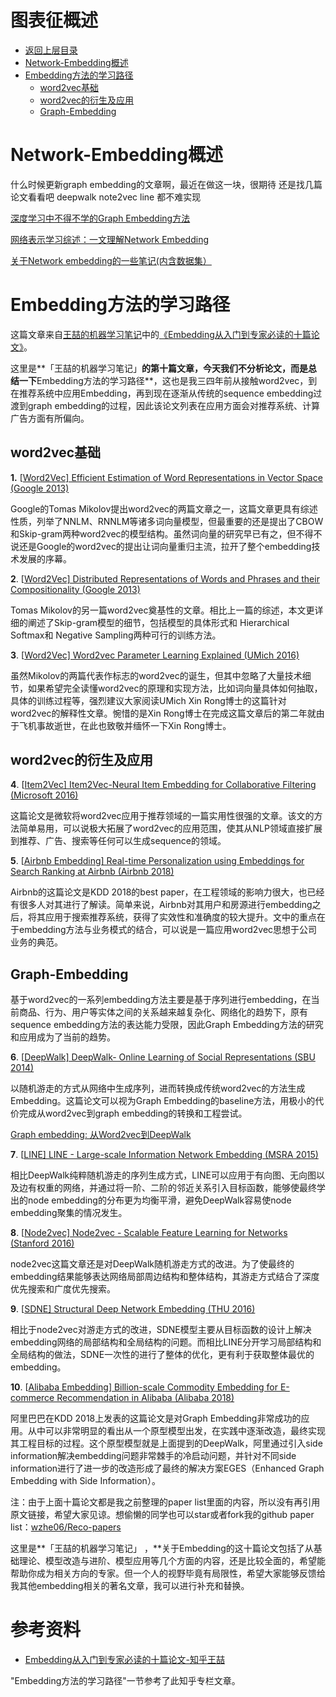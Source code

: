 # 图表征概述

* [返回上层目录](../../advanced-knowledge.md)
* [Network-Embedding概述](#Network-Embedding概述)
* [Embedding方法的学习路径](#Embedding方法的学习路径)
  * [word2vec基础](#word2vec基础)
  * [word2vec的衍生及应用](#word2vec的衍生及应用)
  * [Graph-Embedding](#Graph-Embedding)



# Network-Embedding概述

什么时候更新graph embedding的文章啊，最近在做这一块，很期待
还是找几篇论文看看吧 deepwalk note2vec line 都不难实现

[深度学习中不得不学的Graph Embedding方法](https://zhuanlan.zhihu.com/p/64200072)

[网络表示学习综述：一文理解Network Embedding](https://www.jiqizhixin.com/articles/2018-08-14-10)

[关于Network embedding的一些笔记(内含数据集）](https://blog.csdn.net/ZhichaoDuan/article/details/79570051)

# Embedding方法的学习路径

这篇文章来自[王喆的机器学习笔记](https://zhuanlan.zhihu.com/wangzhenotes)中的[《Embedding从入门到专家必读的十篇论文》](https://zhuanlan.zhihu.com/p/58805184)。

这里是**「王喆的机器学习笔记」**的第十篇文章，今天我们不分析论文，而是总结一下**Embedding方法的学习路径**，这也是我三四年前从接触word2vec，到在推荐系统中应用Embedding，再到现在逐渐从传统的sequence embedding过渡到graph embedding的过程，因此该论文列表在应用方面会对推荐系统、计算广告方面有所偏向。

## word2vec基础

**1.** [[Word2Vec\] Efficient Estimation of Word Representations in Vector Space (Google 2013)](https://link.zhihu.com/?target=https%3A//github.com/wzhe06/Reco-papers/blob/master/Embedding/%255BWord2Vec%255D%2520Efficient%2520Estimation%2520of%2520Word%2520Representations%2520in%2520Vector%2520Space%2520%2528Google%25202013%2529.pdf)

Google的Tomas Mikolov提出word2vec的两篇文章之一，这篇文章更具有综述性质，列举了NNLM、RNNLM等诸多词向量模型，但最重要的还是提出了CBOW和Skip-gram两种word2vec的模型结构。虽然词向量的研究早已有之，但不得不说还是Google的word2vec的提出让词向量重归主流，拉开了整个embedding技术发展的序幕。

**2**. [[Word2Vec\] Distributed Representations of Words and Phrases and their Compositionality (Google 2013)](https://link.zhihu.com/?target=https%3A//github.com/wzhe06/Reco-papers/blob/master/Embedding/%255BWord2Vec%255D%2520Distributed%2520Representations%2520of%2520Words%2520and%2520Phrases%2520and%2520their%2520Compositionality%2520%2528Google%25202013%2529.pdf)

Tomas Mikolov的另一篇word2vec奠基性的文章。相比上一篇的综述，本文更详细的阐述了Skip-gram模型的细节，包括模型的具体形式和 Hierarchical Softmax和 Negative Sampling两种可行的训练方法。

**3**. [[Word2Vec\] Word2vec Parameter Learning Explained (UMich 2016)](https://link.zhihu.com/?target=https%3A//github.com/wzhe06/Reco-papers/blob/master/Embedding/%255BWord2Vec%255D%2520Word2vec%2520Parameter%2520Learning%2520Explained%2520%2528UMich%25202016%2529.pdf)

虽然Mikolov的两篇代表作标志的word2vec的诞生，但其中忽略了大量技术细节，如果希望完全读懂word2vec的原理和实现方法，比如词向量具体如何抽取，具体的训练过程等，强烈建议大家阅读UMich Xin Rong博士的这篇针对word2vec的解释性文章。惋惜的是Xin Rong博士在完成这篇文章后的第二年就由于飞机事故逝世，在此也致敬并缅怀一下Xin Rong博士。

## word2vec的衍生及应用

**4**. [[Item2Vec\] Item2Vec-Neural Item Embedding for Collaborative Filtering (Microsoft 2016)](https://link.zhihu.com/?target=https%3A//github.com/wzhe06/Reco-papers/blob/master/Embedding/%255BItem2Vec%255D%2520Item2Vec-Neural%2520Item%2520Embedding%2520for%2520Collaborative%2520Filtering%2520%2528Microsoft%25202016%2529.pdf)

这篇论文是微软将word2vec应用于推荐领域的一篇实用性很强的文章。该文的方法简单易用，可以说极大拓展了word2vec的应用范围，使其从NLP领域直接扩展到推荐、广告、搜索等任何可以生成sequence的领域。

**5**. [[Airbnb Embedding\] Real-time Personalization using Embeddings for Search Ranking at Airbnb (Airbnb 2018)](https://link.zhihu.com/?target=https%3A//github.com/wzhe06/Reco-papers/blob/master/Embedding/%255BAirbnb%2520Embedding%255D%2520Real-time%2520Personalization%2520using%2520Embeddings%2520for%2520Search%2520Ranking%2520at%2520Airbnb%2520%2528Airbnb%25202018%2529.pdf)

Airbnb的这篇论文是KDD 2018的best paper，在工程领域的影响力很大，也已经有很多人对其进行了解读。简单来说，Airbnb对其用户和房源进行embedding之后，将其应用于搜索推荐系统，获得了实效性和准确度的较大提升。文中的重点在于embedding方法与业务模式的结合，可以说是一篇应用word2vec思想于公司业务的典范。

## Graph-Embedding

基于word2vec的一系列embedding方法主要是基于序列进行embedding，在当前商品、行为、用户等实体之间的关系越来越复杂化、网络化的趋势下，原有sequence embedding方法的表达能力受限，因此Graph Embedding方法的研究和应用成为了当前的趋势。

**6**. [[DeepWalk\] DeepWalk- Online Learning of Social Representations (SBU 2014)](https://link.zhihu.com/?target=https%3A//github.com/wzhe06/Reco-papers/blob/master/Embedding/%255BGraph%2520Embedding%255D%2520DeepWalk-%2520Online%2520Learning%2520of%2520Social%2520Representations%2520%2528SBU%25202014%2529.pdf)

以随机游走的方式从网络中生成序列，进而转换成传统word2vec的方法生成Embedding。这篇论文可以视为Graph Embedding的baseline方法，用极小的代价完成从word2vec到graph embedding的转换和工程尝试。

[Graph embedding: 从Word2vec到DeepWalk](https://zhuanlan.zhihu.com/p/59887204)

**7**. [[LINE\] LINE - Large-scale Information Network Embedding (MSRA 2015)](https://link.zhihu.com/?target=https%3A//github.com/wzhe06/Reco-papers/blob/master/Embedding/%255BLINE%255D%2520LINE%2520-%2520Large-scale%2520Information%2520Network%2520Embedding%2520%2528MSRA%25202015%2529.pdf)

相比DeepWalk纯粹随机游走的序列生成方式，LINE可以应用于有向图、无向图以及边有权重的网络，并通过将一阶、二阶的邻近关系引入目标函数，能够使最终学出的node embedding的分布更为均衡平滑，避免DeepWalk容易使node embedding聚集的情况发生。

**8**. [[Node2vec\] Node2vec - Scalable Feature Learning for Networks (Stanford 2016)](https://link.zhihu.com/?target=https%3A//github.com/wzhe06/Reco-papers/blob/master/Embedding/%255BNode2vec%255D%2520Node2vec%2520-%2520Scalable%2520Feature%2520Learning%2520for%2520Networks%2520%2528Stanford%25202016%2529.pdf)

node2vec这篇文章还是对DeepWalk随机游走方式的改进。为了使最终的embedding结果能够表达网络局部周边结构和整体结构，其游走方式结合了深度优先搜索和广度优先搜索。

**9**. [[SDNE\] Structural Deep Network Embedding (THU 2016)](https://link.zhihu.com/?target=https%3A//github.com/wzhe06/Reco-papers/blob/master/Embedding/%255BSDNE%255D%2520Structural%2520Deep%2520Network%2520Embedding%2520%2528THU%25202016%2529.pdf)

相比于node2vec对游走方式的改进，SDNE模型主要从目标函数的设计上解决embedding网络的局部结构和全局结构的问题。而相比LINE分开学习局部结构和全局结构的做法，SDNE一次性的进行了整体的优化，更有利于获取整体最优的embedding。

**10**. [[Alibaba Embedding\] Billion-scale Commodity Embedding for E-commerce Recommendation in Alibaba (Alibaba 2018)](https://link.zhihu.com/?target=https%3A//github.com/wzhe06/Reco-papers/blob/master/Embedding/%255BAlibaba%2520Embedding%255D%2520Billion-scale%2520Commodity%2520Embedding%2520for%2520E-commerce%2520Recommendation%2520in%2520Alibaba%2520%2528Alibaba%25202018%2529.pdf)

阿里巴巴在KDD 2018上发表的这篇论文是对Graph Embedding非常成功的应用。从中可以非常明显的看出从一个原型模型出发，在实践中逐渐改造，最终实现其工程目标的过程。这个原型模型就是上面提到的DeepWalk，阿里通过引入side information解决embedding问题非常棘手的冷启动问题，并针对不同side information进行了进一步的改造形成了最终的解决方案EGES（Enhanced Graph Embedding with Side Information）。

注：由于上面十篇论文都是我之前整理的paper list里面的内容，所以没有再引用原文链接，希望大家见谅。想偷懒的同学也可以star或者fork我的github paper list：[wzhe06/Reco-papers](https://link.zhihu.com/?target=https%3A//github.com/wzhe06/Reco-papers/tree/master/Embedding)



这里是**「王喆的机器学习笔记」 ，**关于Embedding的这十篇论文包括了从基础理论、模型改造与进阶、模型应用等几个方面的内容，还是比较全面的，希望能帮助你成为相关方向的专家。但一个人的视野毕竟有局限性，希望大家能够反馈给我其他embedding相关的著名文章，我可以进行补充和替换。



# 参考资料

* [Embedding从入门到专家必读的十篇论文-知乎王喆](https://zhuanlan.zhihu.com/p/58805184)

"Embedding方法的学习路径"一节参考了此知乎专栏文章。
